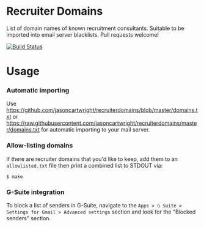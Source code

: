 # Recruiter Domains

List of domain names of known recruitment consultants. Suitable to be imported
into email server blacklists. Pull requests welcome!

[![Build Status](https://travis-ci.org/jasoncartwright/recruiterdomains.svg?branch=master)](https://travis-ci.org/jasoncartwright/recruiterdomains)

# Usage

### Automatic importing

Use https://github.com/jasoncartwright/recruiterdomains/blob/master/domains.txt
or https://raw.githubusercontent.com/jasoncartwright/recruiterdomains/master/domains.txt
for automatic importing to your mail server.

### Allow-listing domains

If there are recruiter domains that you'd like to keep, add them to an
`allowlisted.txt` file then print a combined list to STDOUT via:

    $ make

### G-Suite integration

To block a list of senders in G-Suite, navigate to the `Apps > G Suite >
Settings for Gmail > Advanced settings` section and look for the "Blocked
senders" section.
